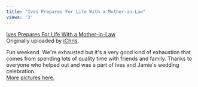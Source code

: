 ```yaml
---
title: "Ives Prepares For Life With a Mother-in-Law"
views: '3'
---
```

<p><a href="http://www.flickr.com/photos/lemon/1765136/" title="photo sharing"><img src="http://www.flickr.com/photos/1765136_aa59bd8846_m.jpg" alt="" /></a><br />
<a href="http://www.flickr.com/photos/lemon/1765136/">Ives Prepares For Life With a Mother-in-Law</a><br />
Originally uploaded by <a href="http://www.flickr.com/people/lemon/">iChris</a>.</p>
<p>Fun weekend.  We're exhausted but it's a very good kind of exhaustion that comes from spending lots of quality time with friends and family.  Thanks to everyone who helped out and was a part of Ives and Jamie's wedding celebration.<br />
<a href="http://www.flickr.com/groups/jamieandives/">More pictures here.</a></p>
